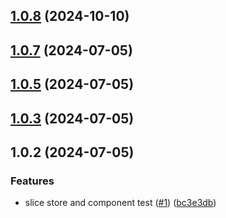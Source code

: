 

## [1.0.8](https://github.com/qlover/slice-store-react/compare/1.0.7...1.0.8) (2024-10-10)

## [1.0.7](https://github.com/qlover/slice-store-react/compare/1.0.5...1.0.7) (2024-07-05)

## [1.0.5](https://github.com/qlover/slice-store-react/compare/1.0.3...1.0.5) (2024-07-05)

## [1.0.3](https://github.com/qlover/slice-store-react/compare/1.0.2...1.0.3) (2024-07-05)

## 1.0.2 (2024-07-05)


### Features

* slice store and component test ([#1](https://github.com/qlover/slice-store-react/issues/1)) ([bc3e3db](https://github.com/qlover/slice-store-react/commit/bc3e3dbabba045a06dbef46facc8fcf931c1ab38))

